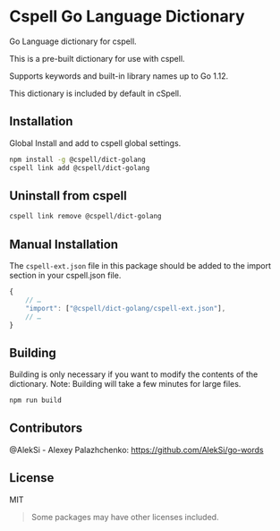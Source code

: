 # Cspell Go Language Dictionary

Go Language dictionary for cspell.

This is a pre-built dictionary for use with cspell.

Supports keywords and built-in library names up to Go 1.12.

This dictionary is included by default in cSpell.

## Installation

Global Install and add to cspell global settings.

```sh
npm install -g @cspell/dict-golang
cspell link add @cspell/dict-golang
```

## Uninstall from cspell

```sh
cspell link remove @cspell/dict-golang
```

## Manual Installation

The `cspell-ext.json` file in this package should be added to the import section in your cspell.json file.

```javascript
{
    // …
    "import": ["@cspell/dict-golang/cspell-ext.json"],
    // …
}
```

## Building

Building is only necessary if you want to modify the contents of the dictionary. Note: Building will take a few minutes for large files.

```sh
npm run build
```

## Contributors

@AlekSi - Alexey Palazhchenko: https://github.com/AlekSi/go-words

## License

MIT

> Some packages may have other licenses included.
